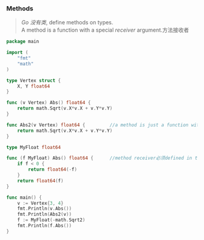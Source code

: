 ### Methods
> *Go 没有类*, define methods on types.   
> A method is a function with a special *receiver* argument.方法接收者
```Go
package main

import (
	"fmt"
	"math"
)

type Vertex struct {
	X, Y float64
}

func (v Vertex) Abs() float64 {
	return math.Sqrt(v.X*v.X + v.Y*v.Y)
}

func Abs2(v Vertex) float64 {         //a method is just a function with a receiver argument.
	return math.Sqrt(v.X*v.X + v.Y*v.Y)
}

type MyFloat float64

func (f MyFloat) Abs() float64 {      //method receiver必须defined in the *same package*, 包括int等内置类型
	if f < 0 {
		return float64(-f)
	}
	return float64(f)
}

func main() {
	v := Vertex{3, 4}
	fmt.Println(v.Abs())
	fmt.Println(Abs2(v))
	f := MyFloat(-math.Sqrt2)
	fmt.Println(f.Abs())
}
```

